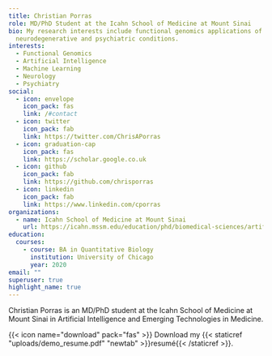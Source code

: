 ```yaml
---
title: Christian Porras
role: MD/PhD Student at the Icahn School of Medicine at Mount Sinai
bio: My research interests include functional genomics applications of AI/ML to
  neurodegenerative and psychiatric conditions.
interests:
  - Functional Genomics
  - Artificial Intelligence
  - Machine Learning
  - Neurology
  - Psychiatry
social:
  - icon: envelope
    icon_pack: fas
    link: /#contact
  - icon: twitter
    icon_pack: fab
    link: https://twitter.com/ChrisAPorras
  - icon: graduation-cap
    icon_pack: fas
    link: https://scholar.google.co.uk
  - icon: github
    icon_pack: fab
    link: https://github.com/chrisporras
  - icon: linkedin
    icon_pack: fab
    link: https://www.linkedin.com/cporras
organizations:
  - name: Icahn School of Medicine at Mount Sinai
    url: https://icahn.mssm.edu/education/phd/biomedical-sciences/artificial-intelligence-technologies
education:
  courses:
    - course: BA in Quantitative Biology
      institution: University of Chicago
      year: 2020
email: ""
superuser: true
highlight_name: true
---
```

Christian Porras is an MD/PhD student at the Icahn School of Medicine at Mount Sinai in Artificial Intelligence and Emerging Technologies in Medicine. 

{{< icon name="download" pack="fas" >}} Download my {{< staticref "uploads/demo_resume.pdf" "newtab" >}}resumé{{< /staticref >}}.
